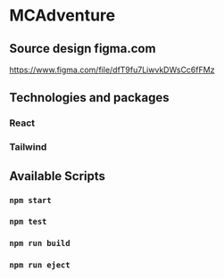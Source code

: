 # MCAdventure

##  Source  design figma.com
https://www.figma.com/file/dfT9fu7LiwvkDWsCc6fFMz

## Technologies and packages
### React
### Tailwind

## Available Scripts

### `npm start`
### `npm test`
### `npm run build`
### `npm run eject`
